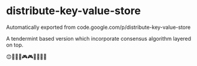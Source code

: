 # distribute-key-value-store
Automatically exported from code.google.com/p/distribute-key-value-store

A tendermint based version which incorporate consensus algorithm layered on top.

😊🧡💜💚🎮🎮🌹🌹🎀🎀

